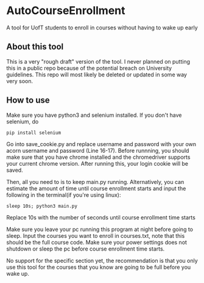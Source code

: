 # AutoCourseEnrollment
A tool for UofT students to enroll in courses without having to wake up early

## About this tool
This is a very "rough draft" version of the tool. I never planned on putting this in a public repo because of the potential breach on University guidelines. This repo will most likely be deleted or updated in some way very soon.


## How to use
Make sure you have python3 and selenium installed. If you don't have selenium, do 
```
pip install selenium
```

Go into save_cookie.py and replace username and password with your own acorn username and password (Line 16-17). Before runnning, you should make sure that you have chrome installed and the chromedriver supports your current chrome version. After running this, your login cookie will be saved. 

Then, all you need to is to keep main.py running. Alternatively, you can estimate the amount of time until course enrollment starts and input the following in the terminal(if you're using linux):
 
 ```
 sleep 10s; python3 main.py
 ```
Replace 10s with the number of seconds until course enrollment time starts

Make sure you leave your pc running this program at night before going to sleep. Input the courses you want to enroll in courses.txt, note that this should be the full course code.  Make sure your power settings does not shutdown or sleep the pc before course enrollment time starts.

No support for the specific section yet, the recommendation is that you only use this tool for the courses that you know are going to be full before you wake up.
